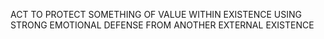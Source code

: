 ACT TO PROTECT SOMETHING OF VALUE WITHIN EXISTENCE USING STRONG EMOTIONAL DEFENSE FROM ANOTHER EXTERNAL EXISTENCE
